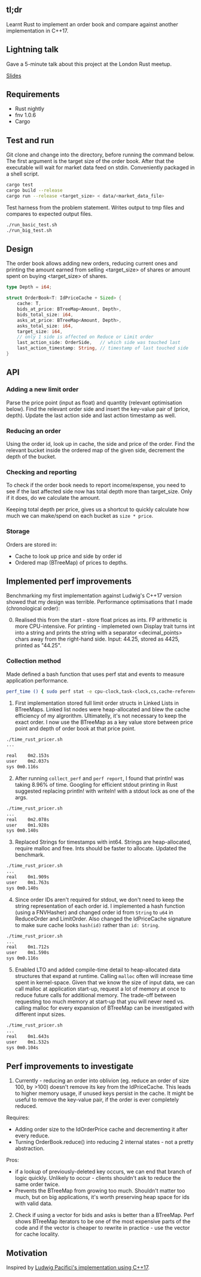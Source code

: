 ## tl;dr

Learnt Rust to implement an order book and compare against another implementation in C++17. 

## Lightning talk

Gave a 5-minute talk about this project at the London Rust meetup. 

[Slides](https://docs.google.com/presentation/d/e/2PACX-1vShyqTQMgiZyg7GpxN5cqOqKM-cLAVhvymcDQFCp4gRcLubBz7OuoL3houVt_HdDmsCbOxMbF3KbWyl/pub?start=false&loop=false&delayms=3000)

## Requirements

  * Rust nightly
  * fnv 1.0.6
  * Cargo

## Test and run

Git clone and change into the directory, before running the command below. The first argument is the target size of the order book. After that the executable will wait for market data feed on stdin. Conveniently packaged in a shell script.

```bash
cargo test
cargo build --release
cargo run --release <target_size> < data/<market_data_file>
```

Test harness from the problem statement. Writes output to tmp files and compares to expected output files. 

```bash
./run_basic_test.sh
./run_big_test.sh
```

## Design

The order book allows adding new orders, reducing current ones and printing the amount earned from selling <target\_size> of shares or amount spent on buying <target\_size> of shares.

```rust
type Depth = i64;

struct OrderBook<T: IdPriceCache + Sized> {
    cache: T,
    bids_at_price: BTreeMap<Amount, Depth>,
    bids_total_size: i64,
    asks_at_price: BTreeMap<Amount, Depth>,
    asks_total_size: i64,
    target_size: i64,
    // only 1 side is affected on Reduce or Limit order
    last_action_side: OrderSide,   // which side was touched last
    last_action_timestamp: String, // timestamp of last touched side
}
```

## API

### Adding a new limit order

Parse the price point (input as float) and quantity (relevant optimisation below). Find the relevant order side and insert the key-value pair of (price, depth). Update the last action side and last action timestamp as well. 


### Reducing an order

Using the order id, look up in cache, the side and price of the order. Find the relevant bucket inside the ordered map of the given side, decrement the depth of the bucket.

### Checking and reporting

To check if the order book needs to report income/expense, you need to see if the last affected side now has total depth more than target_size. Only if it does, do we calculate the amount. 

Keeping total depth per price, gives us a shortcut to quickly calculate how much we can make/spend on each bucket as `size * price`.

### Storage

Orders are stored in:

  * Cache to look up price and side by order id
  * Ordered map (BTreeMap) of prices to depths.

## Implemented perf improvements

Benchmarking my first implementation against Ludwig's C++17 version showed that my design was terrible. Performance optimisations that I made (chronological order):

  0. Realised this from the start - store float prices as ints. FP arithmetic is more CPU-intensive. For printing - implemeted own Display trait turns int into a string and prints the string with a separator <decimal_points> chars away from the right-hand side. Input: 44.25, stored as 4425, printed as "44.25".

### Collection method

Made defined a bash function that uses perf stat and events to measure application performance.

```bash
perf_time () { sudo perf stat -e cpu-clock,task-clock,cs,cache-references,cache-misses,branches,branch-misses ./target/release/order_book 200 < data/pricer.in > /dev/null; }
```

  1. First implementation stored full limit order structs in Linked Lists in BTreeMaps. Linked list nodes were heap-allocated and blew the cache efficiency of my algrorithm. Ultimatelly, it's not necessary to keep the exact order. I now use the BTreeMap as a key value store between price point and depth of order book at that price point.

```bash
./time_rust_pricer.sh
...

real	0m2.153s
user	0m2.037s
sys	0m0.116s
```

  2. After running `collect_perf` and `perf report`, I found that println! was taking 8.96% of time. Googling for efficient stdout printing in Rust suggested replacing println! with writeln! with a stdout lock as one of the args.

```bash
./time_rust_pricer.sh
...
real	0m2.078s
user	0m1.928s
sys	0m0.140s
```

  3. Replaced Strings for timestamps with int64. Strings are heap-allocated, require malloc and free. Ints should be faster to allocate. Updated the benchmark.
  
```bash
./time_rust_pricer.sh
...
real	0m1.909s
user	0m1.763s
sys	0m0.140s
```

  4. Since order IDs aren't required for stdout, we don't need to keep the string representation of each order id. I implemented a hash function (using a FNVHasher) and changed order id from `String` to `u64` in ReduceOrder and LimitOrder. Also changed the IdPriceCache signature to make sure cache looks `hash(id)` rather than `id: String`. 

```bash 
./time_rust_pricer.sh
...
real	0m1.712s
user	0m1.590s
sys	0m0.116s
```

  5. Enabled LTO and added compile-time detail to heap-allocated data structures that expand at runtime. Calling `malloc` often will increase time spent in kernel-space. Given that we know the size of input data, we can call malloc at application start-up, request a lot of memory at once to reduce future calls for additional memory. The trade-off between requesting too much memory at start-up that you will never need vs. calling malloc for every expansion of BTreeMap can be investigated with different input sizes. 
  
```bash 
./time_rust_pricer.sh
...
real	0m1.643s
user	0m1.532s
sys	0m0.104s
```

## Perf improvements to investigate

1. Currently - reducing an order into oblivion (eg. reduce an order of size 100, by >100) doesn't remove its key from the IdPriceCache. This leads to higher memory usage, if unused keys persist in the cache. It might be useful to remove the key-value pair, if the order is ever completely reduced. 

Requires: 

  * Adding order size to the IdOrderPrice cache and decrementing it after every reduce. 
  * Turning OrderBook.reduce() into reducing 2 internal states - not a pretty abstraction.

Pros:

  * if a lookup of previously-deleted key occurs, we can end that branch of logic quickly. Unlikely to occur - clients shouldn't ask to reduce the same order twice.
  * Prevents the BTreeMap from growing too much. Shouldn't matter too much, but on big applications, it's worth preserving heap space for ids with valid data.

2. Check if using a vector for bids and asks is better than a BTreeMap. Perf shows BTreeMap iterators to be one of the most expensive parts of the code and if the vector is cheaper to rewrite in practice - use the vector for cache locality.

## Motivation

Inspired by [Ludwig Pacifici's implementation using C++17](https://github.com/ludwigpacifici/order-book-pricer).
